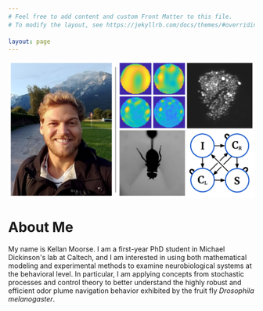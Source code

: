 ```yaml
---
# Feel free to add content and custom Front Matter to this file.
# To modify the layout, see https://jekyllrb.com/docs/themes/#overriding-theme-defaults

layout: page
---
```

![Header Image](/assets/header-image.png)
<br>

# About Me

My name is Kellan Moorse. I am a first-year PhD student in Michael Dickinson's lab at Caltech, and I am interested in using both mathematical modeling and experimental methods to examine neurobiological systems at the behavioral level. In particular, I am applying concepts from stochastic processes and control theory to better understand the highly robust and efficient odor plume navigation behavior exhibited by the fruit fly *Drosophila melanogaster*.